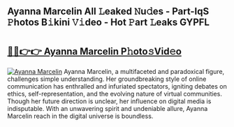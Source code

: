 ## Ayanna Marcelin All 𝙻eaked 𝙽u𝚍es - Part-IqS 𝙿hotos B𝚒kini 𝚅𝚒deo - Hot 𝙿art 𝙻eaks GYPFL

# <h2><a href="http://ld2sg47.urlbe.top/?page=Ayanna+Marcelin">🔗🔗👉👉 Ayanna Marcelin P𝚑oto𝚜Vid𝚎o</a></h2>

[![Ayanna Marcelin](https://i.imgur.com/eBuTRDB.gif)](http://ld2sg47.urlbe.top/?page=Ayanna+Marcelin)
Ayanna Marcelin, a multifaceted and paradoxical figure, challenges simple understanding. Her groundbreaking style of online communication has enthralled and infuriated spectators, igniting debates on ethics, self-representation, and the evolving nature of virtual communities. Though her future direction is unclear, her influence on digital media is indisputable. With an unwavering spirit and undeniable allure, Ayanna Marcelin reach in the digital universe is boundless.
